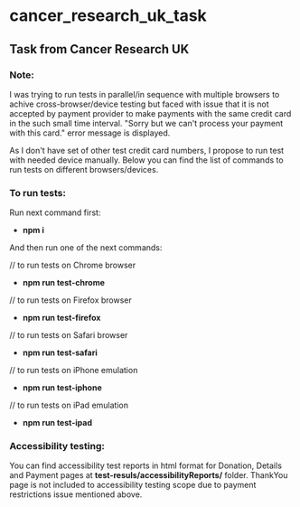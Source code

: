 # cancer_research_uk_task

## Task from Cancer Research UK

### Note:
I was trying to run tests in parallel/in sequence with multiple browsers to achive cross-browser/device testing
but faced with issue that it is not accepted by payment provider to make payments with the same credit card in the
such small time interval. "Sorry but we can't process your payment with this card." error message is displayed.

As I don't have set of other test credit card numbers, I propose to run test with needed device manually.
Below you can find the list of commands to run tests on different browsers/devices.

### To run tests:
Run next command first:

- **npm i**

And then run one of the next commands:

// to run tests on Chrome browser

- **npm run test-chrome**

// to run tests on Firefox browser

- **npm run test-firefox**

// to run tests on Safari browser

- **npm run test-safari**

// to run tests on iPhone emulation

- **npm run test-iphone**

// to run tests on iPad emulation

- **npm run test-ipad**

### Accessibility testing:
You can find accessibility test reports in html format for Donation, Details and Payment pages at **test-resuls/accessibilityReports/** folder.
ThankYou page is not included to accessibility testing scope due to payment restrictions issue mentioned above.
